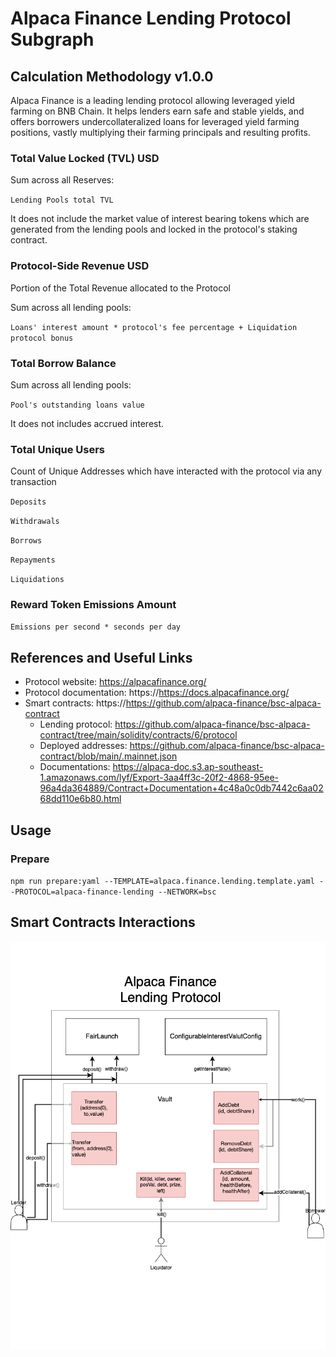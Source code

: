 # Alpaca Finance Lending Protocol Subgraph

## Calculation Methodology v1.0.0

Alpaca Finance is a leading lending protocol allowing leveraged yield farming on BNB Chain. It helps lenders earn safe and stable yields, and offers borrowers undercollateralized loans for leveraged yield farming positions, vastly multiplying their farming principals and resulting profits.‌

### Total Value Locked (TVL) USD

Sum across all Reserves:

`Lending Pools total TVL`

It does not include the market value of interest bearing tokens which are generated from the lending pools and locked in the protocol's staking contract.

### Protocol-Side Revenue USD

Portion of the Total Revenue allocated to the Protocol

Sum across all lending pools:

`Loans' interest amount * protocol's fee percentage + Liquidation protocol bonus`

### Total Borrow Balance

Sum across all lending pools:

`Pool's outstanding loans value`

It does not includes accrued interest.

### Total Unique Users

Count of Unique Addresses which have interacted with the protocol via any transaction

`Deposits`

`Withdrawals`

`Borrows`

`Repayments`

`Liquidations`

### Reward Token Emissions Amount

`Emissions per second * seconds per day`

## References and Useful Links

- Protocol website: https://alpacafinance.org/
- Protocol documentation: https://https://docs.alpacafinance.org/
- Smart contracts: https://https://github.com/alpaca-finance/bsc-alpaca-contract
  - Lending protocol: https://github.com/alpaca-finance/bsc-alpaca-contract/tree/main/solidity/contracts/6/protocol
  - Deployed addresses: https://github.com/alpaca-finance/bsc-alpaca-contract/blob/main/.mainnet.json
  - Documentations: https://alpaca-doc.s3.ap-southeast-1.amazonaws.com/lyf/Export-3aa4ff3c-20f2-4868-95ee-96a4da364889/Contract+Documentation+4c48a0c0db7442c6aa0268dd110e6b80.html

## Usage

### Prepare

`npm run prepare:yaml --TEMPLATE=alpaca.finance.lending.template.yaml --PROTOCOL=alpaca-finance-lending --NETWORK=bsc`

## Smart Contracts Interactions

![Alpaca Finance Lending Protocol](../../docs/images/protocols/alpaca-finance-lending.png "Alpaca Finance Lending Protocol")
